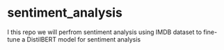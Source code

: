 # sentiment_analysis
I this repo we will perfrom sentiment analysis using IMDB dataset to fine-tune a DistilBERT model for sentiment analysis
